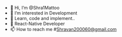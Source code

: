 - 👋 Hi, I’m @Shra1Mattoo
- 👀 I’m interested in Development 
- 🌱 Learn, code and implement..
- 💞️ React-Native Developer
- 📫 How to reach me #Shravan200060@gmail.com

<!---
Shra1Mattoo/Shra1Mattoo is a ✨ special ✨ repository because its `README.md` (this file) appears on your GitHub profile.
You can click the Preview link to take a look at your changes.
--->
